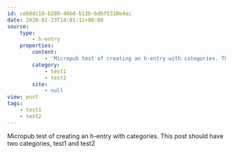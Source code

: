 ```yaml
---
id: ceb8dc18-b280-46bd-b13b-bd6f5310e4ac
date: 2020-02-23T14:01:11+00:00
source:
    type:
        - h-entry
    properties:
        content:
            - 'Micropub test of creating an h-entry with categories. This post should have two categories, test1 and test2'
        category:
            - test1
            - test2
        site:
            - null
view: post
tags:
    - test1
    - test2
---
```

Micropub test of creating an h-entry with categories. This post should have two categories, test1 and test2
